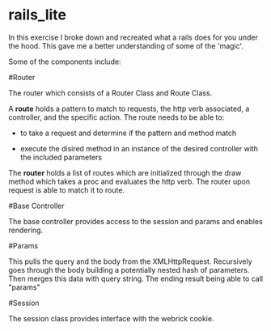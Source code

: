 rails_lite
==========


In this exercise I broke down and recreated what a rails does for you under the hood.  This gave me a better understanding of some of the 'magic'.

Some of the components include:



 #Router

The router which consists of a Router Class and Route Class.

A **route** holds a pattern to match to requests, the http verb associated, a controller, and the specific action. The route needs to be able to: 

- to take a request and determine if the pattern and method match

- execute the disired method in an instance of the desired controller with the included parameters

The **router** holds a list of routes which are initialized through the draw method which takes a proc and evaluates the http verb. The router upon request is able to match it to route.

 #Base Controller

The base controller provides access to the session and params and enables rendering.
 
 #Params

This pulls the query and the body from the XMLHttpRequest.  Recursively goes through the body building a potentially nested hash of parameters.  Then merges this data with query string.
The ending result being able to call "params"

 #Session

The session class provides interface with the webrick cookie.
